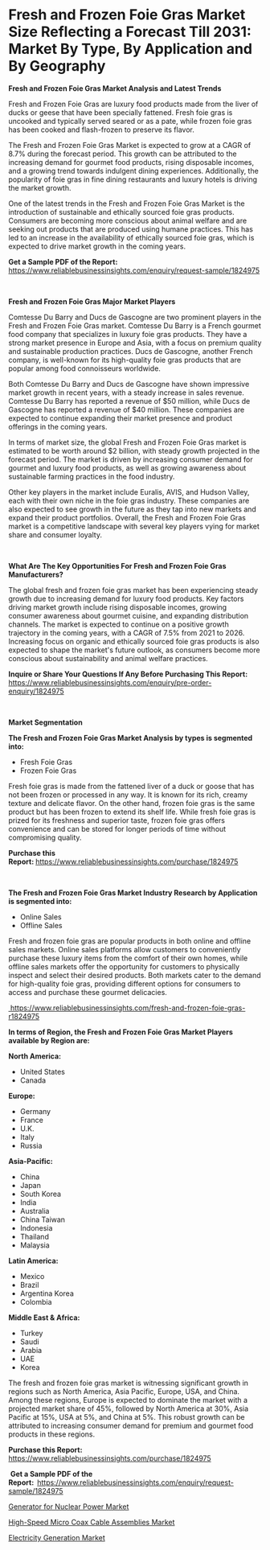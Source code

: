 <p><h1>Fresh and Frozen Foie Gras Market Size Reflecting a Forecast Till 2031: Market By Type, By Application and By Geography</h1></p><p><strong>Fresh and Frozen Foie Gras Market Analysis and Latest Trends</strong></p>
<p><p>Fresh and Frozen Foie Gras are luxury food products made from the liver of ducks or geese that have been specially fattened. Fresh foie gras is uncooked and typically served seared or as a pate, while frozen foie gras has been cooked and flash-frozen to preserve its flavor.</p><p>The Fresh and Frozen Foie Gras Market is expected to grow at a CAGR of 8.7% during the forecast period. This growth can be attributed to the increasing demand for gourmet food products, rising disposable incomes, and a growing trend towards indulgent dining experiences. Additionally, the popularity of foie gras in fine dining restaurants and luxury hotels is driving the market growth.</p><p>One of the latest trends in the Fresh and Frozen Foie Gras Market is the introduction of sustainable and ethically sourced foie gras products. Consumers are becoming more conscious about animal welfare and are seeking out products that are produced using humane practices. This has led to an increase in the availability of ethically sourced foie gras, which is expected to drive market growth in the coming years.</p></p>
<p><strong>Get a Sample PDF of the Report:&nbsp;</strong> <a href="https://www.reliablebusinessinsights.com/enquiry/request-sample/1824975">https://www.reliablebusinessinsights.com/enquiry/request-sample/1824975</a></p>
<p>&nbsp;</p>
<p><strong>Fresh and Frozen Foie Gras Major Market Players</strong></p>
<p><p>Comtesse Du Barry and Ducs de Gascogne are two prominent players in the Fresh and Frozen Foie Gras market. Comtesse Du Barry is a French gourmet food company that specializes in luxury foie gras products. They have a strong market presence in Europe and Asia, with a focus on premium quality and sustainable production practices. Ducs de Gascogne, another French company, is well-known for its high-quality foie gras products that are popular among food connoisseurs worldwide.</p><p>Both Comtesse Du Barry and Ducs de Gascogne have shown impressive market growth in recent years, with a steady increase in sales revenue. Comtesse Du Barry has reported a revenue of $50 million, while Ducs de Gascogne has reported a revenue of $40 million. These companies are expected to continue expanding their market presence and product offerings in the coming years.</p><p>In terms of market size, the global Fresh and Frozen Foie Gras market is estimated to be worth around $2 billion, with steady growth projected in the forecast period. The market is driven by increasing consumer demand for gourmet and luxury food products, as well as growing awareness about sustainable farming practices in the food industry.</p><p>Other key players in the market include Euralis, AVIS, and Hudson Valley, each with their own niche in the foie gras industry. These companies are also expected to see growth in the future as they tap into new markets and expand their product portfolios. Overall, the Fresh and Frozen Foie Gras market is a competitive landscape with several key players vying for market share and consumer loyalty.</p></p>
<p>&nbsp;</p>
<p><strong>What Are The Key Opportunities For Fresh and Frozen Foie Gras Manufacturers?</strong></p>
<p><p>The global fresh and frozen foie gras market has been experiencing steady growth due to increasing demand for luxury food products. Key factors driving market growth include rising disposable incomes, growing consumer awareness about gourmet cuisine, and expanding distribution channels. The market is expected to continue on a positive growth trajectory in the coming years, with a CAGR of 7.5% from 2021 to 2026. Increasing focus on organic and ethically sourced foie gras products is also expected to shape the market's future outlook, as consumers become more conscious about sustainability and animal welfare practices.</p></p>
<p><strong>Inquire or Share Your Questions If Any Before Purchasing This Report:</strong> <a href="https://www.reliablebusinessinsights.com/enquiry/pre-order-enquiry/1824975">https://www.reliablebusinessinsights.com/enquiry/pre-order-enquiry/1824975</a></p>
<p>&nbsp;</p>
<p><strong>Market Segmentation</strong></p>
<p><strong>The Fresh and Frozen Foie Gras Market Analysis by types is segmented into:</strong></p>
<p><ul><li>Fresh Foie Gras</li><li>Frozen Foie Gras</li></ul></p>
<p><p>Fresh foie gras is made from the fattened liver of a duck or goose that has not been frozen or processed in any way. It is known for its rich, creamy texture and delicate flavor. On the other hand, frozen foie gras is the same product but has been frozen to extend its shelf life. While fresh foie gras is prized for its freshness and superior taste, frozen foie gras offers convenience and can be stored for longer periods of time without compromising quality.</p></p>
<p><strong>Purchase this Report:&nbsp;</strong><a href="https://www.reliablebusinessinsights.com/purchase/1824975">https://www.reliablebusinessinsights.com/purchase/1824975</a></p>
<p>&nbsp;</p>
<p><strong>The Fresh and Frozen Foie Gras Market Industry Research by Application is segmented into:</strong></p>
<p><ul><li>Online Sales</li><li>Offline Sales</li></ul></p>
<p><p>Fresh and frozen foie gras are popular products in both online and offline sales markets. Online sales platforms allow customers to conveniently purchase these luxury items from the comfort of their own homes, while offline sales markets offer the opportunity for customers to physically inspect and select their desired products. Both markets cater to the demand for high-quality foie gras, providing different options for consumers to access and purchase these gourmet delicacies.</p></p>
<p><a href="https://www.reliablebusinessinsights.com/fresh-and-frozen-foie-gras-r1824975">&nbsp;https://www.reliablebusinessinsights.com/fresh-and-frozen-foie-gras-r1824975</a></p>
<p><strong>In terms of Region, the Fresh and Frozen Foie Gras Market Players available by Region are:</strong></p>
<p>
    <p> <strong> North America: </strong>
        <ul>
            <li>United States</li>
            <li>Canada</li>
        </ul>
        </p> 
    <p> <strong> Europe: </strong>
        <ul>
            <li>Germany</li>
            <li>France</li>
            <li>U.K.</li>
            <li>Italy</li>
            <li>Russia</li>
        </ul>
        </p> 
    <p> <strong> Asia-Pacific: </strong>
        <ul>
            <li>China</li>
            <li>Japan</li>
            <li>South Korea</li>
            <li>India</li>
            <li>Australia</li>
            <li>China Taiwan</li>
            <li>Indonesia</li>
            <li>Thailand</li>
            <li>Malaysia</li>
        </ul>
        </p> 
    <p> <strong> Latin America: </strong>
        <ul>
            <li>Mexico</li>
            <li>Brazil</li>
            <li>Argentina Korea</li>
            <li>Colombia</li>
        </ul>
        </p> 
    <p> <strong> Middle East & Africa: </strong>
        <ul>
            <li>Turkey</li>
            <li>Saudi</li>
            <li>Arabia</li>
            <li>UAE</li>
            <li>Korea</li>
        </ul>
    </p>
    </p>
<p><p>The fresh and frozen foie gras market is witnessing significant growth in regions such as North America, Asia Pacific, Europe, USA, and China. Among these regions, Europe is expected to dominate the market with a projected market share of 45%, followed by North America at 30%, Asia Pacific at 15%, USA at 5%, and China at 5%. This robust growth can be attributed to increasing consumer demand for premium and gourmet food products in these regions.</p></p>
<p><strong>Purchase this Report: </strong><a href="https://www.reliablebusinessinsights.com/purchase/1824975">https://www.reliablebusinessinsights.com/purchase/1824975</a></p>
<p>&nbsp;<strong>Get a Sample PDF of the Report:&nbsp;&nbsp;</strong><a href="https://www.reliablebusinessinsights.com/enquiry/request-sample/1824975">https://www.reliablebusinessinsights.com/enquiry/request-sample/1824975</a></p>
<p><strong></strong></p>
<p><p><a href="https://medium.com/@raymiu201/insights-into-the-generator-for-nuclear-power-market-market-players-market-size-geographical-e45c557f745e">Generator for Nuclear Power Market</a></p><p><a href="https://medium.com/@kein87623/high-speed-micro-coax-cable-assemblies-market-trends-focusing-on-high-speed-micro-coax-cable-052c2e0a6ee3">High-Speed Micro Coax Cable Assemblies Market</a></p><p><a href="https://view.publitas.com/reportprime-1/emerging-trends-in-electricity-generation-market-global-outlook-and-future-prospects-from-2024-2031/">Electricity Generation Market</a></p></p>